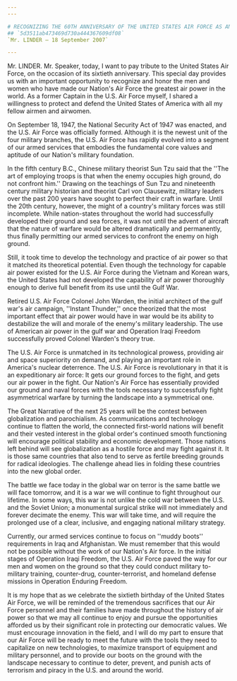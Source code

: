 ```yaml
---
---

# RECOGNIZING THE 60TH ANNIVERSARY OF THE UNITED STATES AIR FORCE AS AN  INDEPENDENT MILITARY SERVICE
## `5d3511ab473469d730a444367609df08`
`Mr. LINDER — 18 September 2007`

---
```



Mr. LINDER. Mr. Speaker, today, I want to pay tribute to the United 
States Air Force, on the occasion of its sixtieth anniversary. This 
special day provides us with an important opportunity to recognize and 
honor the men and women who have made our Nation's Air Force the 
greatest air power in the world. As a former Captain in the U.S. Air 
Force myself, I shared a willingness to protect and defend the United 
States of America with all my fellow airmen and airwomen.

On September 18, 1947, the National Security Act of 1947 was enacted, 
and the U.S. Air Force was officially formed. Although it is the newest 
unit of the four military branches, the U.S. Air Force has rapidly 
evolved into a segment of our armed services that embodies the 
fundamental core values and aptitude of our Nation's military 
foundation.

In the fifth century B.C., Chinese military theorist Sun Tzu said 
that the ''The art of employing troops is that when the enemy occupies 
high ground, do not confront him.'' Drawing on the teachings of Sun Tzu 
and nineteenth century military historian and theorist Carl von 
Clausewitz, military leaders over the past 200 years have sought to 
perfect their craft in warfare. Until the 20th century, however, the 
might of a country's military forces was still incomplete. While 
nation-states throughout the world had successfully developed their 
ground and sea forces, it was not until the advent of aircraft that the 
nature of warfare would be altered dramatically and permanently, thus 
finally permitting our armed services to confront the enemy on high 
ground.

Still, it took time to develop the technology and practice of air 
power so that it matched its theoretical potential. Even though the 
technology for capable air power existed for the U.S. Air Force during 
the Vietnam and Korean wars, the United States had not developed the 
capability of air power thoroughly enough to derive full benefit from 
its use until the Gulf War.

Retired U.S. Air Force Colonel John Warden, the initial architect of 
the gulf war's air campaign, ''Instant Thunder,'' once theorized that 
the most important effect that air power would have in war would be its 
ability to destabilize the will and morale of the enemy's military 
leadership. The use of American air power in the gulf war and Operation 
Iraqi Freedom successfully proved Colonel Warden's theory true.

The U.S. Air Force is unmatched in its technological prowess, 
providing air and space superiority on demand, and playing an important 
role in America's nuclear deterrence. The U.S. Air Force is 
revolutionary in that it is an expeditionary air force: It gets our 
ground forces to the fight, and gets our air power in the fight. Our 
Nation's Air Force has essentially provided our ground and naval forces 
with the tools necessary to successfully fight asymmetrical warfare by 
turning the landscape into a symmetrical one.


The Great Narrative of the next 25 years will be the contest between 
globalization and parochialism. As communications and technology 
continue to flatten the world, the connected first-world nations will 
benefit and their vested interest in the global order's continued 
smooth functioning will encourage political stability and economic 
development. Those nations left behind will see globalization as a 
hostile force and may fight against it. It is those same countries that 
also tend to serve as fertile breeding grounds for radical ideologies. 
The challenge ahead lies in folding these countries into the new global 
order.

The battle we face today in the global war on terror is the same 
battle we will face tomorrow, and it is a war we will continue to fight 
throughout our lifetime. In some ways, this war is not unlike the cold 
war between the U.S. and the Soviet Union; a monumental surgical strike 
will not immediately and forever decimate the enemy. This war will take 
time, and will require the prolonged use of a clear, inclusive, and 
engaging national military strategy.

Currently, our armed services continue to focus on ''muddy boots'' 
requirements in Iraq and Afghanistan. We must remember that this would 
not be possible without the work of our Nation's Air force. In the 
initial stages of Operation Iraqi Freedom, the U.S. Air Force paved the 
way for our men and women on the ground so that they could conduct 
military to-military training, counter-drug, counter-terrorist, and 
homeland defense missions in Operation Enduring Freedom.

It is my hope that as we celebrate the sixtieth birthday of the 
United States Air Force, we will be reminded of the tremendous 
sacrifices that our Air Force personnel and their families have made 
throughout the history of air power so that we may all continue to 
enjoy and pursue the opportunities afforded us by their significant 
role in protecting our democratic values. We must encourage innovation 
in the field, and I will do my part to ensure that our Air Force will 
be ready to meet the future with the tools they need to capitalize on 
new technologies, to maximize transport of equipment and military 
personnel, and to provide our boots on the ground with the landscape 
necessary to continue to deter, prevent, and punish acts of terrorism 
and piracy in the U.S. and around the world.